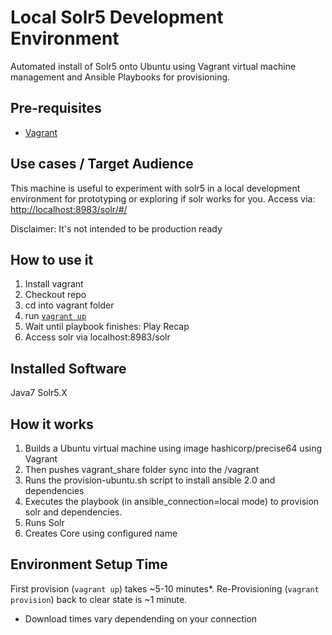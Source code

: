 # Local Solr5 Development Environment 

Automated install of Solr5 onto Ubuntu using Vagrant virtual machine management and Ansible Playbooks for provisioning.

## Pre-requisites 
* [Vagrant](https://www.vagrantup.com/)

## Use cases / Target Audience
This machine is useful to experiment with solr5 in a local development environment for prototyping or exploring if solr works for you. Access via: [http://localhost:8983/solr/#/]([http://localhost:8983/solr/#/])

Disclaimer: It's not intended to be production ready

## How to use it
1. Install vagrant
2. Checkout repo
3. cd into vagrant folder
4. run [`vagrant up`](https://www.vagrantup.com/docs/cli/up.html)
5. Wait until playbook finishes: Play Recap
6. Access solr via localhost:8983/solr

## Installed Software
Java7
Solr5.X

## How it works
1. Builds a Ubuntu virtual machine using image hashicorp/precise64 using Vagrant 
2. Then pushes vagrant_share folder sync into the /vagrant
3. Runs the provision-ubuntu.sh script to install ansible 2.0 and dependencies
4. Executes the playbook (in ansible_connection=local mode) to provision solr and dependencies.
5. Runs Solr
6. Creates Core using configured name

## Environment Setup Time
First provision (`vagrant up`) takes ~5-10 minutes*.
Re-Provisioning (`vagrant provision`) back to clear state is ~1 minute.
* Download times vary dependending on your connection
